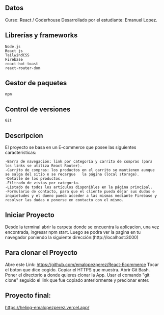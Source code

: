 
## Datos
Curso: React / Coderhouse
Desarrollado por el estudiante: Emanuel Lopez.

## Librerías y frameworks
    Node.js
    React js
    TailwindCSS
    Firebase
    react-hot-toast
    react-router-dom

## Gestor de paquetes
    npm

## Control de versiones
    Git

##  Descripcion
El proyecto se basa en un E-commerce que posee las siguientes características:

    -Barra de navegación: link por categoría y carrito de compras (para los links se utiliza React Router).
    -Carrito de compras: los productos en el carrito se mantienen aunque se salga del sitio o se recargue   la página (local storage).
    -Detalle de los productos.
    -Filtrado de vistas por categoría.
    -Listado de todos los artículos disponibles en la página principal.
    -Formulario de contacto, para que el cliente pueda dejar sus dudas e inquietudes y el dueno pueda acceder a las mismas mediante Firebase y resolver las dudas o ponerse en contacto con el mismo.

## Iniciar Proyecto

Desde la terminal abrir la carpeta donde se encuentra la aplicacion, una vez encontrada, ingresar npm start. Luego se podra ver la pagina en tu navegador poniendo la siguiente dirección:(http://localhost:3000) 

## Para clonar el Proyecto

Abre este Link: https://github.com/emalopezperez/React-Ecommerce
Tocar el boton que dice cogido.
Copiar el HTTPS que muestra.
Abrir Git Bash.
Poner el directorio a donde quieres clonar la App.
Usar el comando "git clone" seguido el link que fue copiado anteriormente y precionar enter.

## Proyecto final:
 https://heling-emalopezperez.vercel.app/
